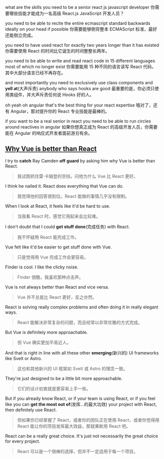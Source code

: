 



what are the skills you need to be a senior react js javascript developer
 你需要哪些技能才能成为一名高级 React.js JavaScript 开发人员？

you need to be able to recite the entire ecmascript standard backwards ideally on your head if possible
 你需要能够倒背整本 ECMAScript 标准，最好还能倒立完成。

you need to have used react for exactly two years longer than it has existed
 你需要使用 React 的时间比它诞生的时间整整长两年。

you need to be able to write and read react code in 15 different languages most of which no longer exist
 你需要能用 15 种不同的语言读写 React 代码，其中大部分语言已经不再存在。

and most importantly you need to exclusively use class components and **yell at**(大声斥责) anybody who says hooks are good
 最重要的是，你必须只使用类组件，并大声斥责任何说 Hooks 好的人。

oh yeah oh angular that's the best thing for your react expertise
 哦对了，还有 Angular，那对提升你的 React 专业技能是最棒的。

if you want to be a real senior in react you need to be able to run circles around reactives in angular
 如果你想真正成为 React 的高级开发人员，你需要能在 Angular 的响应式开发者面前游刃有余。



## [Why Vue is better than React](https://www.youtube.com/shorts/XX8HJi_2Pi0)

I try to **catch** Ray Camden **off** **guard** by asking him why Vue is better than React.

> 我试图抓住雷·卡姆登的空挡，问他为什么 Vue 比 React 更好。

I think he nailed it. React does everything that Vue can do.

> 我觉得他的回答很到位。React 能做的事情几乎没有限制。

When I look at React, it feels like it'd be hard to use.

> 当我看 React 时，感觉它用起来会比较难。

I don't doubt that I could **get stuff done**(完成任务) with React.

> 我不怀疑用 React 能完成工作。

Vue felt like it'd be easier to get stuff done with Vue.

> 只是觉得用 Vue 完成工作会更容易。

Finder is cool. I like the clicky noise.

> Finder 很酷，我喜欢那种点击声。

Vue is not always better than React and vice versa.

> Vue 并不总是比 React 更好，反之亦然。

React is solving really complex problems and often doing it in really elegant ways.

> React 能解决非常复杂的问题，而且经常以非常优雅的方式完成。

But Vue is definitely more approachable.

> 但 Vue 确实更加平易近人。

And that is right in line with all these other **emerging**(新兴的) UI frameworks like Svelt or Astro.

> 这也和其他新兴的 UI 框架如 Svelt 或 Astro 的理念一致。

They're just designed to be a little bit more approachable.

> 它们的设计初衷就是更容易上手一些。

But if you already know React, or if your team is using React, or if you feel like you can **get the most out of**(发挥…的最大功效) your project with React, then definitely use React.

> 但如果你已经掌握了 React，或者你的团队正在使用 React，或者你觉得用 React 能让你的项目发挥最大效益，那就果断用 React 吧。

React can be a really great choice. It's just not necessarily the great choice for every project.

> React 可以是一个很棒的选择，但并不一定适用于每一个项目。


